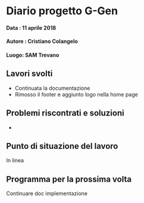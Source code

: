# Diario progetto G-Gen

#### Data : 11 aprile 2018

#### Autore : Cristiano Colangelo

#### Luogo: SAM Trevano

## Lavori svolti

- Continuata la documentazione
- Rimosso il footer e aggiunto logo nella home page

## Problemi riscontrati e soluzioni

-

## Punto di situazione del lavoro

In linea

## Programma per la prossima volta

Continuare doc implementazione